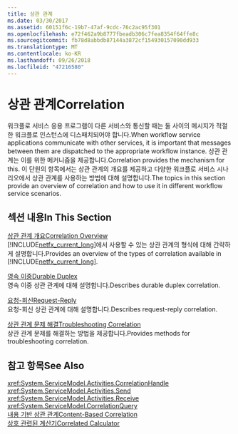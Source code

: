 ```yaml
---
title: 상관 관계
ms.date: 03/30/2017
ms.assetid: 60151f6c-19b7-47af-9cdc-76c2ac95f301
ms.openlocfilehash: e72f462a9b8777fbeadb306c7fea8354f64ffe8c
ms.sourcegitcommit: fb78d8abbdb87144a3872cf154930157090dd933
ms.translationtype: MT
ms.contentlocale: ko-KR
ms.lasthandoff: 09/26/2018
ms.locfileid: "47216580"
---
```

# <a name="correlation"></a><span data-ttu-id="11ffd-102">상관 관계</span><span class="sxs-lookup"><span data-stu-id="11ffd-102">Correlation</span></span>
<span data-ttu-id="11ffd-103">워크플로 서비스 응용 프로그램이 다른 서비스와 통신할 때는 둘 사이의 메시지가 적절한 워크플로 인스턴스에 디스패치되어야 합니다.</span><span class="sxs-lookup"><span data-stu-id="11ffd-103">When workflow service applications communicate with other services, it is important that messages between them are dispatched to the appropriate workflow instance.</span></span> <span data-ttu-id="11ffd-104">상관 관계는 이를 위한 메커니즘을 제공합니다.</span><span class="sxs-lookup"><span data-stu-id="11ffd-104">Correlation provides the mechanism for this.</span></span> <span data-ttu-id="11ffd-105">이 단원의 항목에서는 상관 관계의 개요를 제공하고 다양한 워크플로 서비스 시나리오에서 상관 관계를 사용하는 방법에 대해 설명합니다.</span><span class="sxs-lookup"><span data-stu-id="11ffd-105">The topics in this section provide an overview of correlation and how to use it in different workflow service scenarios.</span></span>  
  
## <a name="in-this-section"></a><span data-ttu-id="11ffd-106">섹션 내용</span><span class="sxs-lookup"><span data-stu-id="11ffd-106">In This Section</span></span>  
 [<span data-ttu-id="11ffd-107">상관 관계 개요</span><span class="sxs-lookup"><span data-stu-id="11ffd-107">Correlation Overview</span></span>](../../../../docs/framework/wcf/feature-details/correlation-overview.md)  
 <span data-ttu-id="11ffd-108">[!INCLUDE[netfx_current_long](../../../../includes/netfx-current-long-md.md)]에서 사용할 수 있는 상관 관계의 형식에 대해 간략하게 설명합니다.</span><span class="sxs-lookup"><span data-stu-id="11ffd-108">Provides an overview of the types of correlation available in [!INCLUDE[netfx_current_long](../../../../includes/netfx-current-long-md.md)].</span></span>  
  
 [<span data-ttu-id="11ffd-109">영속 이중</span><span class="sxs-lookup"><span data-stu-id="11ffd-109">Durable Duplex</span></span>](../../../../docs/framework/wcf/feature-details/durable-duplex-correlation.md)  
 <span data-ttu-id="11ffd-110">영속 이중 상관 관계에 대해 설명합니다.</span><span class="sxs-lookup"><span data-stu-id="11ffd-110">Describes durable duplex correlation.</span></span>
  
 [<span data-ttu-id="11ffd-111">요청-회신</span><span class="sxs-lookup"><span data-stu-id="11ffd-111">Request-Reply</span></span>](../../../../docs/framework/wcf/feature-details/request-reply-correlation.md)  
 <span data-ttu-id="11ffd-112">요청-회신 상관 관계에 대해 설명합니다.</span><span class="sxs-lookup"><span data-stu-id="11ffd-112">Describes request-reply correlation.</span></span>  
  
 [<span data-ttu-id="11ffd-113">상관 관계 문제 해결</span><span class="sxs-lookup"><span data-stu-id="11ffd-113">Troubleshooting Correlation</span></span>](../../../../docs/framework/wcf/feature-details/troubleshooting-correlation.md)  
 <span data-ttu-id="11ffd-114">상관 관계 문제를 해결하는 방법을 제공합니다.</span><span class="sxs-lookup"><span data-stu-id="11ffd-114">Provides methods for troubleshooting correlation.</span></span>  
  
## <a name="see-also"></a><span data-ttu-id="11ffd-115">참고 항목</span><span class="sxs-lookup"><span data-stu-id="11ffd-115">See Also</span></span>  
 <xref:System.ServiceModel.Activities.CorrelationHandle>  
 <xref:System.ServiceModel.Activities.Send>  
 <xref:System.ServiceModel.Activities.Receive>  
 <xref:System.ServiceModel.CorrelationQuery>  
 [<span data-ttu-id="11ffd-116">내용 기반 상관 관계</span><span class="sxs-lookup"><span data-stu-id="11ffd-116">Content-Based Correlation</span></span>](../../../../docs/framework/windows-workflow-foundation/samples/content-based-correlation.md)  
 [<span data-ttu-id="11ffd-117">상호 관련된 계산기</span><span class="sxs-lookup"><span data-stu-id="11ffd-117">Correlated Calculator</span></span>](../../../../docs/framework/windows-workflow-foundation/samples/correlated-calculator.md)
